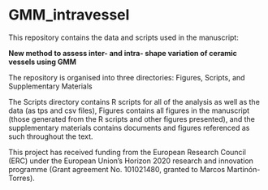 # GMM_intravessel

This repository contains the data and scripts used in the manuscript:

**New method to assess inter- and intra- shape variation of ceramic vessels using GMM**

The repository is organised into three directories: Figures, Scripts, and Supplementary Materials

The Scripts directory contains R scripts for all of the analysis as well as the data (as tps and csv files), Figures contains all figures in the manuscript (those generated from the R scripts and other figures presented), and the supplementary materials contains documents and figures referenced as such throughout the text.

This project has received funding from the European Research Council (ERC) under the European Union’s Horizon 2020 research and innovation programme (Grant agreement No. 101021480, granted to Marcos Martinón-Torres).
